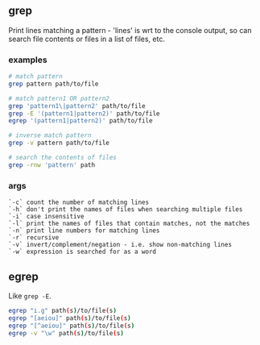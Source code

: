 ## grep 

Print lines matching a pattern - 'lines' is wrt to the console output, so can search file contents or files in a list of files, etc.

### examples

```sh
# match pattern
grep pattern path/to/file

# match pattern1 OR pattern2
grep 'pattern1\|pattern2' path/to/file
grep -E '(pattern1|pattern2)' path/to/file
egrep '(pattern1|pattern2)' path/to/file

# inverse match pattern
grep -v pattern path/to/file

# search the contents of files
grep -rnw 'pattern' path
```

### args

```
`-c` count the number of matching lines  
`-h` don't print the names of files when searching multiple files  
`-i` case insensitive  
`-l` print the names of files that contain matches, not the matches  
`-n` print line numbers for matching lines  
`-r` recursive
`-v` invert/complement/negation - i.e. show non-matching lines  
`-w` expression is searched for as a word
```

## egrep

Like `grep -E`.

```sh
egrep "i.g" path(s)/to/file(s)
egrep "[aeiou]" path(s)/to/file(s)
egrep "[^aeiou]" path(s)/to/file(s)
egrep -v "\w" path(s)/to/file(s)
```

